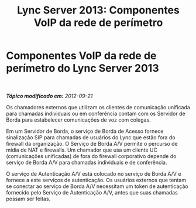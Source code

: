 ﻿---
title: 'Lync Server 2013: Componentes VoIP da rede de perímetro'
TOCTitle: Componentes VoIP da rede de perímetro
ms:assetid: 74230008-695d-436a-90b9-9cd060c70f7b
ms:mtpsurl: https://technet.microsoft.com/pt-br/library/Gg398559(v=OCS.15)
ms:contentKeyID: 49307119
ms.date: 05/19/2016
mtps_version: v=OCS.15
ms.translationtype: HT
---

# Componentes VoIP da rede de perímetro do Lync Server 2013

 

_**Tópico modificado em:** 2012-09-21_

Os chamadores externos que utilizam os clientes de comunicação unificada para chamadas individuais ou em conferência contam com os Servidor de Borda para estabelecer comunicações de voz com colegas.

Em um Servidor de Borda, o serviço de Borda de Acesso fornece sinalização SIP para chamadas de usuários do Lync que estão fora do firewall da organização. O Serviço de Borda A/V permite o percurso de mídia de NAT e firewalls. Um chamador que usa um cliente UC (comunicações unificadas) de fora do firewall corporativo depende do serviço de Borda A/V para chamadas individuais e de conferência.

O serviço de Autenticação A/V está colocado no serviço de Borda A/V e fornece a este serviços de autenticação. Os usuários externos que tentam se conectar ao serviço de Borda A/V necessitam um token de autenticação fornecido pelo Serviço de Autenticação A/V, antes que suas chamadas possam ser feitas.

